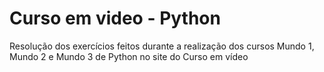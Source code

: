 # Curso em video - Python

 Resolução dos exercícios feitos durante a realização dos cursos Mundo 1, Mundo 2 e Mundo 3 de Python no site do Curso em vídeo
